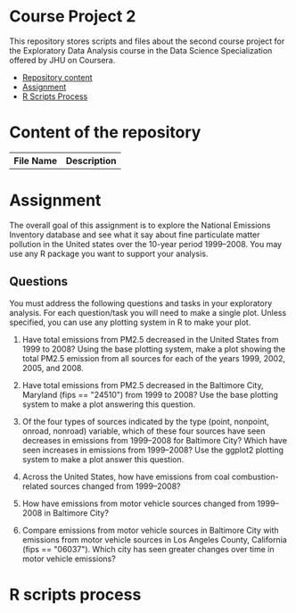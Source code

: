 # Course Project 2

This repository stores scripts and files about the second course project for the Exploratory Data Analysis course in the Data Science Specialization offered by JHU on Coursera.

* [Repository content](#content)
* [Assignment](#assignment)
* [R Scripts Process](#code)

<h1 id=content>Content of the repository</h1>

<table>
  <tr>
    <th>File Name</th>
    <th>Description</th>
  </tr>
</table>

<h1 id=assignment>Assignment</h1>

The overall goal of this assignment is to explore the National Emissions 
Inventory database and see what it say about fine particulate matter pollution 
in the United states over the 10-year period 1999–2008. You may use any 
R package you want to support your analysis.

## Questions
You must address the following questions and tasks in your exploratory analysis.
For each question/task you will need to make a single plot. 
Unless specified, you can use any plotting system in R to make your plot.

1. Have total emissions from PM2.5 decreased in the United States from 1999 to 2008? 
Using the base plotting system, make a plot showing the total PM2.5 emission 
from all sources for each of the years 1999, 2002, 2005, and 2008.

2. Have total emissions from PM2.5 decreased in the Baltimore City, Maryland 
(fips == "24510") from 1999 to 2008? 
Use the base plotting system to make a plot answering this question.

3. Of the four types of sources indicated by the type 
(point, nonpoint, onroad, nonroad) variable, which of these four sources 
have seen decreases in emissions from 1999–2008 for Baltimore City? 
Which have seen increases in emissions from 1999–2008? Use the ggplot2
plotting system to make a plot answer this question.

4. Across the United States, how have emissions from coal combustion-related sources changed from 1999–2008?

5. How have emissions from motor vehicle sources changed from 1999–2008 in Baltimore City?

6. Compare emissions from motor vehicle sources in Baltimore City with emissions from motor vehicle sources in Los Angeles County, California (fips == "06037"). Which city has seen greater changes over time in motor vehicle emissions?

<h1 id=code>R scripts process</h1>
